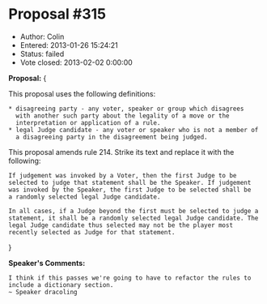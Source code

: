 Proposal #315
============= 
* Author: Colin
* Entered: 2013-01-26 15:24:21
* Status: failed
* Vote closed: 2013-02-02 0:00:00

__Proposal:__
{

This proposal uses the following definitions:

    * disagreeing party - any voter, speaker or group which disagrees 
      with another such party about the legality of a move or the 
      interpretation or application of a rule.
    * legal Judge candidate - any voter or speaker who is not a member of 
      a disagreeing party in the disagreement being judged.

This proposal amends rule 214. Strike its text and replace it with 
the following:

    If judgement was invoked by a Voter, then the first Judge to be 
    selected to judge that statement shall be the Speaker. If judgement 
    was invoked by the Speaker, the first Judge to be selected shall be 
    a randomly selected legal Judge candidate.
    
    In all cases, if a Judge beyond the first must be selected to judge a 
    statement, it shall be a randomly selected legal Judge candidate. The 
    legal Judge candidate thus selected may not be the player most 
    recently selected as Judge for that statement.

}

__Speaker's Comments:__

    I think if this passes we're going to have to refactor the rules to include a dictionary section.  
    ~ Speaker dracoling
